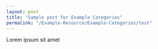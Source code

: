 ```yaml
---
layout: post
title: "Sample post for Example Categories"
permalink: "/Example-Resource/Example-Categories/test"
---
```

Lorem ipsum sit amet
